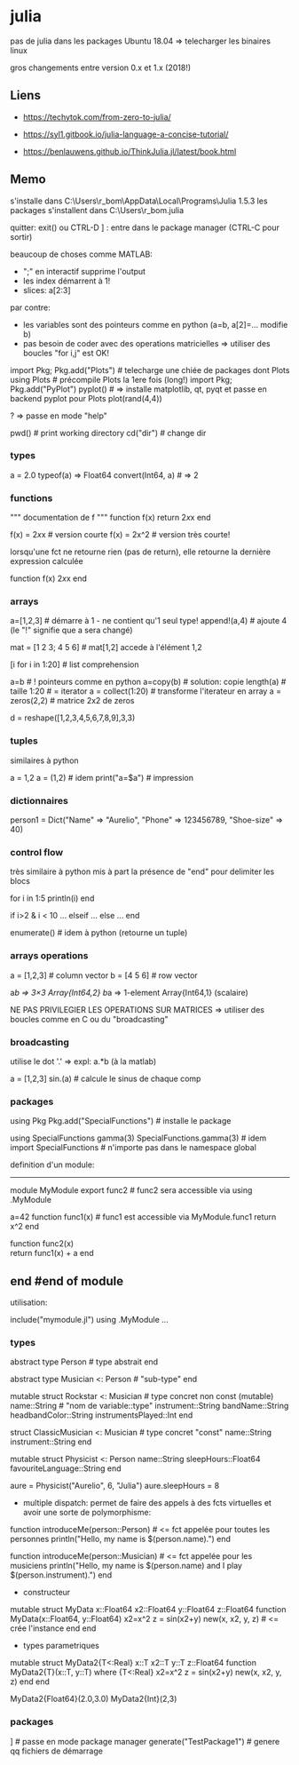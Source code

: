# julia

pas de julia dans les packages Ubuntu 18.04 => telecharger les binaires linux

gros changements entre version 0.x et 1.x (2018!)

## Liens

* https://techytok.com/from-zero-to-julia/

* https://syl1.gitbook.io/julia-language-a-concise-tutorial/

* https://benlauwens.github.io/ThinkJulia.jl/latest/book.html


## Memo

s'installe dans C:\Users\r_bom\AppData\Local\Programs\Julia 1.5.3
les packages s'installent dans C:\Users\r_bom\.julia

quitter: exit() ou CTRL-D
]      : entre dans le package manager (CTRL-C pour sortir)

beaucoup de choses comme MATLAB:
- ";" en interactif supprime l'output
- les index démarrent à 1!
- slices: a[2:3]

par contre:
- les variables sont des pointeurs comme en python (a=b, a[2]=... modifie b) 
- pas besoin de coder avec des operations matricielles => utiliser des boucles "for i,j" est OK!

import Pkg; Pkg.add("Plots") # telecharge une chiée de packages dont Plots
using Plots                  # précompile Plots la 1ere fois (long!)
import Pkg; Pkg.add("PyPlot") 
pyplot()                      # => installe matplotlib, qt, pyqt et passe en backend pyplot pour Plots
plot(rand(4,4))




?   => passe en mode "help"



pwd()       # print working directory
cd("dir")   # change dir


### types

a = 2.0
typeof(a)    => Float64
convert(Int64, a)    # => 2

### functions

"""
documentation de f
"""
function f(x)
    return 2*x*x
end

f(x) = 2*x*x   # version courte
f(x) = 2x^2    # version très courte!

lorsqu'une fct ne retourne rien (pas de return), elle retourne
la dernière expression calculée 

function f(x)
    2*x*x
end


### arrays

a=[1,2,3]  # démarre à 1 - ne contient qu'1 seul type!
append!(a,4)   # ajoute 4 (le "!" signifie que a sera changé)

mat = [1 2 3; 4 5 6]   # mat[1,2] accede à l'élément 1,2

[i for i in 1:20]    # list comprehension

a=b         # ! pointeurs comme en python
a=copy(b)   # solution: copie
length(a)   # taille
1:20        # = iterator
a = collect(1:20) # transforme l'iterateur en array
a = zeros(2,2)  # matrice 2x2 de zeros

d = reshape([1,2,3,4,5,6,7,8,9],3,3)


### tuples

similaires à python

a = 1,2
a = (1,2)        # idem
print("a=$a")    # impression

### dictionnaires

person1 = Dict("Name" => "Aurelio", "Phone" => 123456789, "Shoe-size" => 40)

### control flow

très similaire à python mis à part la présence de "end" pour delimiter les blocs

for i in 1:5
   println(i)
end

if i>2 & i < 10
   ...
elseif
   ...
else
   ...
end


enumerate() # idem à python (retourne un tuple)

### arrays operations

a = [1,2,3]  # column vector
b = [4 5 6]  # row vector

a*b => 3×3 Array{Int64,2}
b*a => 1-element Array{Int64,1} (scalaire)

NE PAS PRIVILEGIER LES OPERATIONS SUR MATRICES 
 => utiliser des boucles comme en C ou du "broadcasting"

### broadcasting

utilise le dot '.'  => expl: a.*b    (à la matlab)

a = [1,2,3]
sin.(a)          # calcule le sinus de chaque comp 


### packages

using Pkg
Pkg.add("SpecialFunctions")  # installe le package


using SpecialFunctions
gamma(3)
SpecialFunctions.gamma(3)     # idem
import SpecialFunctions       # n'importe pas dans le namespace global

definition d'un module:

------------------------
module MyModule
export func2             # func2 sera accessible via using .MyModule

a=42
function func1(x)        # func1 est accessible via MyModule.func1
    return x^2
end

function func2(x)       
    return func1(x) + a
end

end #end of module
------------------------

utilisation:

include("mymodule.jl")
using .MyModule
...

### types



abstract type Person   # type abstrait
end

abstract type Musician <: Person    # "sub-type"
end

mutable struct Rockstar <: Musician   # type concret non const (mutable)
	name::String                       # "nom de variable::type"
	instrument::String
	bandName::String
	headbandColor::String
	instrumentsPlayed::Int
end

struct ClassicMusician <: Musician   # type concret "const"
	name::String
	instrument::String
end

mutable struct Physicist <: Person
	name::String
	sleepHours::Float64
	favouriteLanguage::String
end

aure = Physicist("Aurelio", 6, "Julia")
aure.sleepHours = 8


* multiple dispatch: permet de faire des appels à des fcts virtuelles
et avoir une sorte de polymorphisme:

function introduceMe(person::Person)   # <= fct appelée pour toutes les personnes
    println("Hello, my name is $(person.name).")
end

function introduceMe(person::Musician)   # <= fct appelée pour les musiciens
    println("Hello, my name is $(person.name) and I play $(person.instrument).")
end

* constructeur

mutable struct MyData
	x::Float64
	x2::Float64
	y::Float64
	z::Float64
	function MyData(x::Float64, y::Float64)
		x2=x^2
		z = sin(x2+y)
		new(x, x2, y, z)  # <= crée l'instance
	end
end

* types parametriques

mutable struct MyData2{T<:Real}
	x::T
	x2::T
	y::T
	z::Float64
	function MyData2{T}(x::T, y::T) where {T<:Real}
		x2=x^2
		z = sin(x2+y)
		new(x, x2, y, z)
	end
end

MyData2{Float64}(2.0,3.0)
MyData2{Int}(2,3)

### packages

]                           # passe en mode package manager
generate("TestPackage1")    # genere qq fichiers de démarrage



